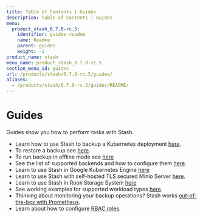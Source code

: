 ```yaml
---
title: Table of Contents | Guides
description: Table of Contents | Guides
menu:
  product_stash_0.7.0-rc.5:
    identifier: guides-readme
    name: Readme
    parent: guides
    weight: -1
product_name: stash
menu_name: product_stash_0.7.0-rc.5
section_menu_id: guides
url: /products/stash/0.7.0-rc.5/guides/
aliases:
  - /products/stash/0.7.0-rc.5/guides/README/
---
```

# Guides

Guides show you how to perform tasks with Stash.

- Learn how to use Stash to backup a Kubernetes deployment [here](/products/stash/0.7.0-rc.5/guides/backup).
- To restore a backup see [here](/products/stash/0.7.0-rc.5/guides/restore).
- To run backup in offline mode see [here](/products/stash/0.7.0-rc.5/guides/offline_backup)
- See the list of supported backends and how to configure them [here](/products/stash/0.7.0-rc.5/guides/backends).
- Learn to use Stash in Google Kubernetes Engine [here](/products/stash/0.7.0-rc.5/guides/gke)
- Learn to use Stash with self-hosted TLS secured Minio Server [here](/products/stash/0.7.0-rc.5/guides/minio_server).
- Learn to use Stash in Rook Storage System [here](/products/stash/0.7.0-rc.5/guides/rook)
- See working examples for supported workload types [here](/products/stash/0.7.0-rc.5/guides/workloads).
- Thinking about monitoring your backup operations? Stash works [out-of-the-box with Prometheus](/products/stash/0.7.0-rc.5/guides/monitoring).
- Learn about how to configure [RBAC roles](/products/stash/0.7.0-rc.5/guides/rbac).
